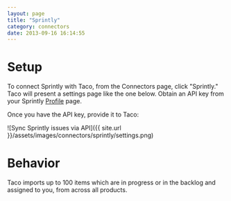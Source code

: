 ```yaml
---
layout: page
title: "Sprintly"
category: connectors
date: 2013-09-16 16:14:55
---
```


# Setup

To connect Sprintly with Taco, from the Connectors page, click "Sprintly."
Taco will present a settings page like the one below. Obtain an API key
from your Sprintly [Profile](https://sprint.ly/account/profile/) page.

Once you have the API key, provide it to Taco:

![Sync Sprintly issues via API]({{ site.url }}/assets/images/connectors/sprintly/settings.png)


# Behavior

Taco imports up to 100 items which are in progress or in the backlog and
assigned to you, from across all products.

